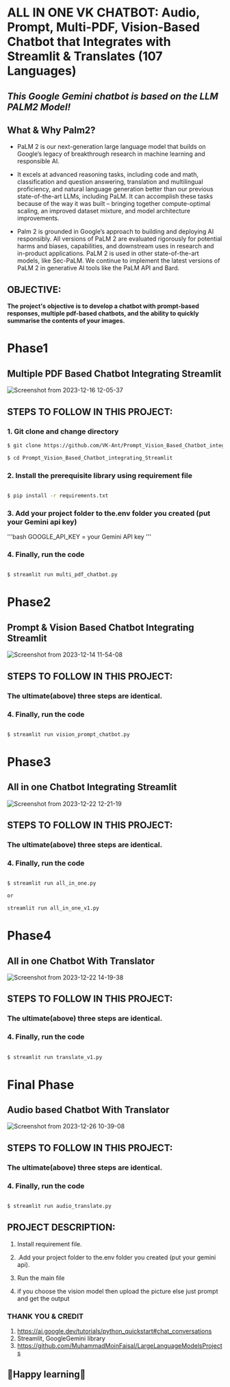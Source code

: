 # **ALL IN ONE VK CHATBOT: Audio, Prompt, Multi-PDF, Vision-Based Chatbot that Integrates with Streamlit & Translates (107 Languages)**

## ***This Google Gemini chatbot is based on the LLM PALM2 Model!***

## **What & Why Palm2?**

- PaLM 2 is our next-generation large language model that builds on Google’s legacy of breakthrough research in machine learning and responsible AI.

- It excels at advanced reasoning tasks, including code and math, classification and question answering, translation and multilingual proficiency, and natural language generation better than our previous state-of-the-art LLMs, including PaLM. It can accomplish these tasks because of the way it was built – bringing together compute-optimal scaling, an improved dataset mixture, and model architecture improvements.

- Palm 2 is grounded in Google’s approach to building and deploying AI responsibly. All versions of PaLM 2 are evaluated rigorously for potential harms and biases, capabilities, and downstream uses in research and in-product applications. PaLM 2 is used in other state-of-the-art models, like Sec-PaLM. We continue to implement the latest versions of PaLM 2 in generative AI tools like the PaLM API and Bard.

## **OBJECTIVE:**

**The project's objective is to develop a chatbot with prompt-based responses, multiple pdf-based chatbots, and the ability to quickly summarise the contents of your images.**

# **Phase1**

## **Multiple PDF Based Chatbot Integrating Streamlit**

![Screenshot from 2023-12-16 12-05-37](https://github.com/VK-Ant/Vision_and_Multiple_PDF_Based_Chatbot_Using_Palm2/assets/75832198/32f69280-d9c6-44a1-8e82-afcf84552c11)

## **STEPS TO FOLLOW IN THIS PROJECT:**

### **1. Git clone and change directory**

```bash
$ git clone https://github.com/VK-Ant/Prompt_Vision_Based_Chatbot_integrating_Streamlit.git

$ cd Prompt_Vision_Based_Chatbot_integrating_Streamlit
```

### **2. Install the prerequisite library using requirement file**

```bash

$ pip install -r requirements.txt

```

### **3. Add your project folder to the.env folder you created (put your Gemini api key)**

'''bash
GOOGLE_API_KEY = your Gemini API key
'''

### **4. Finally, run the code**

```bash

$ streamlit run multi_pdf_chatbot.py

```

# **Phase2**

## **Prompt & Vision Based Chatbot Integrating Streamlit**
   
![Screenshot from 2023-12-14 11-54-08](https://github.com/VK-Ant/Prompt_Vision_Based_Chatbot_integrating_Streamlit/assets/75832198/7a239812-c593-47b6-9740-723c57f8fa72)

## **STEPS TO FOLLOW IN THIS PROJECT:**

### **The ultimate(above) three steps are identical.**

### **4. Finally, run the code**

```bash

$ streamlit run vision_prompt_chatbot.py

```

# **Phase3**

## **All in one Chatbot Integrating Streamlit**

![Screenshot from 2023-12-22 12-21-19](https://github.com/VK-Ant/ALL_IN_ONE_CHATBOT_USING_PALM2/assets/75832198/9407bdc0-ceda-4e82-8594-2a4b38d80ace)

## **STEPS TO FOLLOW IN THIS PROJECT:**

### **The ultimate(above) three steps are identical.**

### **4. Finally, run the code**

```bash

$ streamlit run all_in_one.py

or

streamlit run all_in_one_v1.py

```

# **Phase4**

## **All in one Chatbot With Translator**

![Screenshot from 2023-12-22 14-19-38](https://github.com/VK-Ant/ALL_IN_ONE_CHATBOT_USING_PALM2/assets/75832198/78fd1bf6-4294-4393-9f37-f35a0291ab68)

## **STEPS TO FOLLOW IN THIS PROJECT:**

### **The ultimate(above) three steps are identical.**

### **4. Finally, run the code**

```bash

$ streamlit run translate_v1.py

```

# **Final Phase**

## **Audio based Chatbot With Translator**

![Screenshot from 2023-12-26 10-39-08](https://github.com/VK-Ant/ALL_IN_ONE_CHATBOT_WITH_TRANSLATOR/assets/75832198/9b7b564f-8964-427e-a3fa-19b145d5784c)

## **STEPS TO FOLLOW IN THIS PROJECT:**

### **The ultimate(above) three steps are identical.**

### **4. Finally, run the code**

```bash

$ streamlit run audio_translate.py

```
## **PROJECT DESCRIPTION:**

1. Install requirement file.

2. .Add your project folder to the.env folder you created (put your gemini api).

3. Run the main file

4. if you choose the vision model then upload the picture else just prompt and get the output


### **THANK YOU & CREDIT**

1. https://ai.google.dev/tutorials/python_quickstart#chat_conversations
2. Streamlit, GoogleGemini library
3. https://github.com/MuhammadMoinFaisal/LargeLanguageModelsProjects

## **🤗Happy learning🤗**
